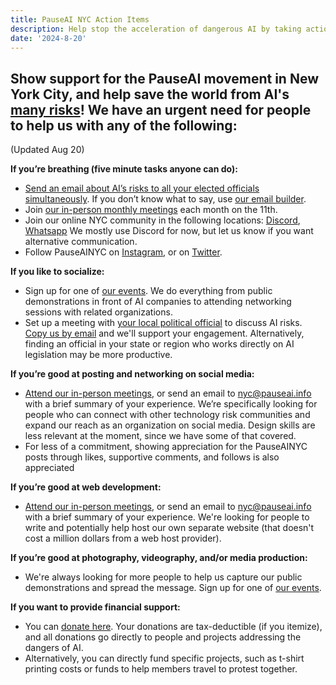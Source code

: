 ```yaml
---
title: PauseAI NYC Action Items
description: Help stop the acceleration of dangerous AI by taking action!
date: '2024-8-20'
---
```


## Show support for the PauseAI movement in New York City, and help save the world from AI's [many risks](https://airisk.mit.edu/)! We have an urgent need for people to help us with any of the following:

(Updated Aug 20)

**If you’re breathing (five minute tasks anyone can do):**
- [Send an email about AI’s risks to all your elected officials simultaneously](https://democracy.io/). If you don’t know what to say, use [our email builder](https://pauseai.info/email-builder).
- Join [our in-person monthly meetings](https://www.eventbrite.com/e/pauseai-monthly-action-meeting-tickets-914711244957) each month on the 11th.
- Join our online NYC community in the following locations: [Discord](https://discord.com/channels/1100491867675709580/1223374237016784928), [Whatsapp](https://chat.whatsapp.com/KAQMwz2nQeWIkTLxwKxHg1) We mostly use Discord for now, but let us know if you want alternative communication.
- Follow PauseAINYC on [Instagram](https://www.instagram.com/pauseainyc/), or on [Twitter](https://x.com/PauseAINYC).

**If you like to socialize:**
- Sign up for one of [our events](https://www.eventbrite.com/o/pause-ai-nyc-83065324363). We do everything from public demonstrations in front of AI companies to attending networking sessions with related organizations.
- Set up a meeting with [your local political official](https://www.usa.gov/elected-officials) to discuss AI risks. [Copy us by email](mailto:nyc@pauseai.info) and we'll support your engagement. Alternatively, finding an official in your state or region who works directly on AI legislation may be more productive.

**If you’re good at posting and networking on social media:**
- [Attend our in-person meetings](https://www.eventbrite.com/e/pauseai-monthly-action-meeting-tickets-914711244957), or send an email to [nyc@pauseai.info](mailto:nyc@pauseai.info) with a brief summary of your experience. We’re specifically looking for people who can connect with other technology risk communities and expand our reach as an organization on social media. Design skills are less relevant at the moment, since we have some of that covered.
- For less of a commitment, showing appreciation for the PauseAINYC posts through likes, supportive comments, and follows is also appreciated

**If you’re good at web development:**
- [Attend our in-person meetings](https://www.eventbrite.com/e/pauseai-monthly-action-meeting-tickets-914711244957), or send an email to [nyc@pauseai.info](mailto:nyc@pauseai.info) with a brief summary of your experience. We're looking for people to write and potentially help host our own separate website (that doesn't cost a million dollars from a web host provider).

**If you’re good at photography, videography, and/or media production:**
- We're always looking for more people to help us capture our public demonstrations and spread the message. Sign up for one of [our events](https://www.eventbrite.com/o/pause-ai-nyc-83065324363). 

**If you want to provide financial support:**
- You can [donate here](https://pauseai.info/donate). Your donations are tax-deductible (if you itemize), and all donations go directly to people and projects addressing the dangers of AI.
- Alternatively, you can directly fund specific projects, such as t-shirt printing costs or funds to help members travel to protest together.